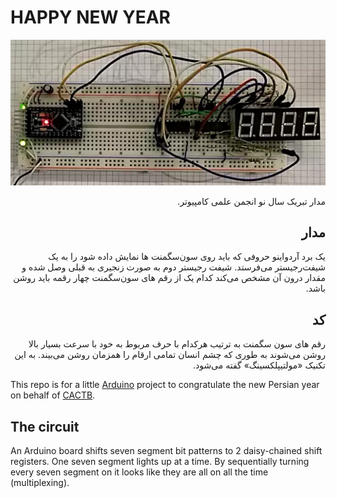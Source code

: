 # HAPPY NEW YEAR

![The circuit on a breadboard](breadboard.webp)

<p dir="rtl" style="direction: rtl;">مدار تبریک سال نو انجمن علمی کامپیوتر.</p>

<h2 dir="rtl" style="direction: rtl;">مدار</h2>

<p dir="rtl" style="direction: rtl;">یک برد آردواینو حروفی که باید روی سون‌سگمنت ها نمایش داده شود را به یک شیفت‌رجیستر می‌فرستد. شیفت رجیستر دوم به صورت زنجیری به قبلی وصل شده و مقدار درون آن مشخص می‌کند کدام یک از رقم های سون‌سگمنت چهار رقمه باید روشن باشد.</p>

<h2 dir="rtl" style="direction: rtl;">کد</h2>
<p dir="rtl" style="direction: rtl;">رقم های سون سگمنت به ترتیب هرکدام با حرف مربوط به خود با سرعت بسیار بالا روشن می‌شوند به طوری که چشم انسان تمامی ارقام را همزمان روشن می‌بیند. به این تکنیک «مولتیپلکسینگ» گفته می‌شود.</p>

This repo is for a little [Arduino](https://adruino.cc) project to congratulate the new Persian year on behalf of [CACTB](https://t.me/cactb). 

## The circuit

An Arduino board shifts seven segment bit patterns to 2 daisy-chained shift registers. One seven segment lights up at a time. By sequentially turning every seven segment on it looks like they are all on all the time (multiplexing).
